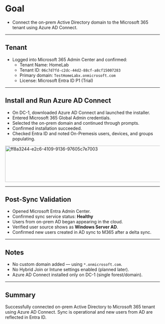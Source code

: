 # Goal
- Connect the on-prem Active Directory domain to the Microsoft 365 tenant using Azure AD Connect.

---

## Tenant 
- Logged into Microsoft 365 Admin Center and confirmed:
  - Tenant Name: HomeLab
  - Tenant ID: `06c7d7fd-c2dc-44d2-88cf-a8cf15007283`
  - Primary domain: `TestHomeLabx.onmicrosoft.com`
  - License: Microsoft Entra ID P1 (Trial)

---

## Install and Run Azure AD Connect
- On DC-1, downloaded Azure AD Connect and launched the installer.
- Entered Microsoft 365 Global Admin credentials.
- Selected the on-prem domain and continued through prompts.
- Confirmed installation succeeded.
- Checked Entra ID and noted On-Premesis users, devices, and groups populating.
<img width="740" height="118" alt="ff8a3244-e2c6-4109-9136-97605c7e7003" src="https://github.com/user-attachments/assets/5947fedb-b04d-46a6-9e37-174369caf701" />

---

## Post-Sync Validation
- Opened Microsoft Entra Admin Center.
- Confirmed sync service status: **Healthy**
- Users from on-prem AD began appearing in the cloud.
- Verified user source shows as **Windows Server AD**.
- Confirmed new users created in AD sync to M365 after a delta sync.

---

## Notes
- No custom domain added — using `*.onmicrosoft.com`.
- No Hybrid Join or Intune settings enabled (planned later).
- Azure AD Connect installed only on DC-1 (single forest/domain).

---

## Summary

Successfully connected on-prem Active Directory to Microsoft 365 tenant using Azure AD Connect. Sync is operational and new users from AD are reflected in Entra ID.
